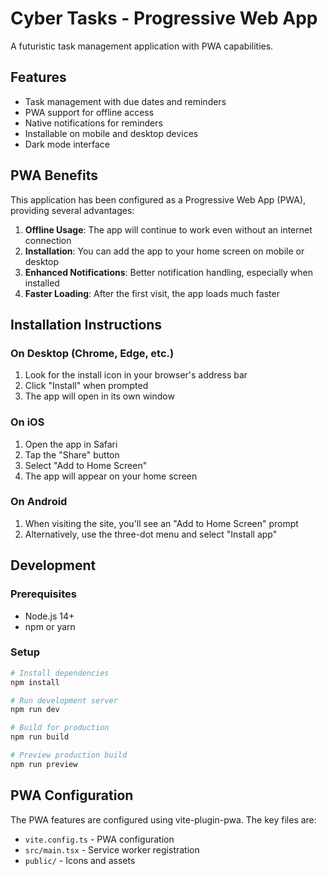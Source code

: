 # Cyber Tasks - Progressive Web App

A futuristic task management application with PWA capabilities.

## Features

- Task management with due dates and reminders
- PWA support for offline access
- Native notifications for reminders
- Installable on mobile and desktop devices
- Dark mode interface

## PWA Benefits

This application has been configured as a Progressive Web App (PWA), providing several advantages:

1. **Offline Usage**: The app will continue to work even without an internet connection
2. **Installation**: You can add the app to your home screen on mobile or desktop
3. **Enhanced Notifications**: Better notification handling, especially when installed
4. **Faster Loading**: After the first visit, the app loads much faster

## Installation Instructions

### On Desktop (Chrome, Edge, etc.)
1. Look for the install icon in your browser's address bar
2. Click "Install" when prompted
3. The app will open in its own window

### On iOS
1. Open the app in Safari
2. Tap the "Share" button
3. Select "Add to Home Screen"
4. The app will appear on your home screen

### On Android
1. When visiting the site, you'll see an "Add to Home Screen" prompt
2. Alternatively, use the three-dot menu and select "Install app"

## Development

### Prerequisites
- Node.js 14+
- npm or yarn

### Setup
```bash
# Install dependencies
npm install

# Run development server
npm run dev

# Build for production
npm run build

# Preview production build
npm run preview
```

## PWA Configuration
The PWA features are configured using vite-plugin-pwa. The key files are:
- `vite.config.ts` - PWA configuration
- `src/main.tsx` - Service worker registration
- `public/` - Icons and assets
